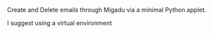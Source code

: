 Create and Delete emails through Migadu via a minimal Python applet.

I suggest using a virtual environment
